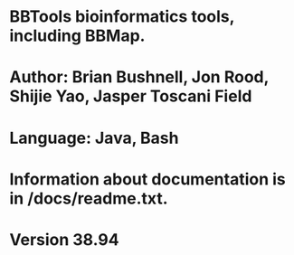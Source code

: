 # BBTools bioinformatics tools, including BBMap.
# Author: Brian Bushnell, Jon Rood, Shijie Yao, Jasper Toscani Field
# Language: Java, Bash
# Information about documentation is in /docs/readme.txt.

# Version 38.94
